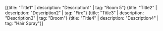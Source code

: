 [{title: "Title1" | description: "Description1" | tag: "Room 5"}
{title: "Title2" | description: "Description2" | tag: "Fire"}
{title: "Title3" | description: "Description3" | tag: "Broom"}
{title: "Title4" | description: "Description4" | tag: "Hair Spray"}]